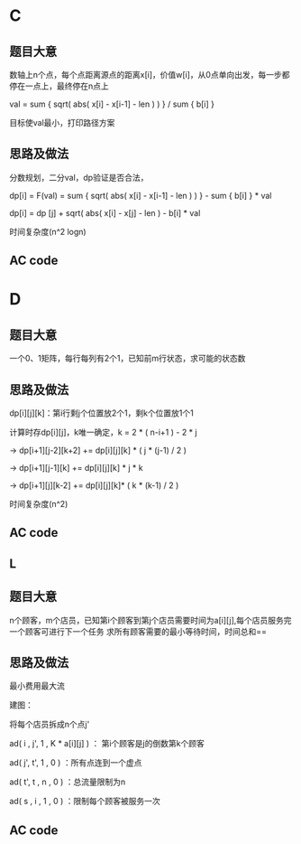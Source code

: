 C
=

题目大意
--------

数轴上n个点，每个点距离源点的距离x[i]，价值w[i]，从0点单向出发，每一步都停在一点上，最终停在n点上

val = sum { sqrt( abs( x[i] - x[i-1] - len ) ) } / sum { b[i] }

目标使val最小，打印路径方案

思路及做法
----------

分数规划，二分val，dp验证是否合法，

dp[i] = F(val) = sum { sqrt( abs( x[i] - x[i-1] - len ) ) } - sum { b[i] } * val

dp[i] = dp [j] + sqrt( abs( x[i] - x[j] - len ) - b[i] * val

时间复杂度(n^2 logn)


AC code
-------

D
=

题目大意
--------

一个0、1矩阵，每行每列有2个1，已知前m行状态，求可能的状态数

思路及做法
----------

dp[i][j][k]：第i行剩j个位置放2个1，剩k个位置放1个1

计算时存dp[i][j]，k唯一确定，k = 2 * ( n-i+1 ) - 2 * j

-> dp[i+1][j-2][k+2] += dp[i][j][k] * ( j * (j-1) / 2 )

-> dp[i+1][j-1][k] += dp[i][j][k] * j * k
            
-> dp[i+1][j][k-2] += dp[i][j][k]* ( k * (k-1) / 2 )

时间复杂度(n^2)

AC code
-------

L
-

题目大意
--------

n个顾客，m个店员，已知第i个顾客到第j个店员需要时间为a[i][j],每个店员服务完一个顾客可进行下一个任务
求所有顾客需要的最小等待时间，时间总和==

思路及做法
----------

最小费用最大流

建图：

将每个店员拆成n个点j'

ad( i , j', 1 , K * a[i][j] ) ： 第i个顾客是j的倒数第k个顾客

ad( j', t', 1 , 0 ) ：所有点连到一个虚点

ad( t', t , n , 0 ) ：总流量限制为n

ad( s , i , 1 , 0 ) ：限制每个顾客被服务一次

AC code
-------

